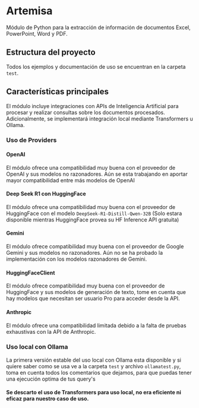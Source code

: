 # Artemisa

Módulo de Python para la extracción de información de documentos Excel, PowerPoint, Word y PDF.

## Estructura del proyecto

Todos los ejemplos y documentación de uso se encuentran en la carpeta `test`.

## Características principales

El módulo incluye integraciones con APIs de Inteligencia Artificial para procesar y realizar consultas sobre los documentos procesados. Adicionalmente, se implementará integración local mediante Transformers u Ollama.

### Uso de Providers

#### OpenAI

El módulo ofrece una compatibilidad muy buena con el proveedor de OpenAI y sus modelos no razonadores.
Aún se esta trabajando en aportar mayor compatibilidad entre más modelos de OpenAI

#### Deep Seek R1 con HuggingFace

El módulo ofrece una compatibilidad muy buena con el proveedor de HuggingFace con el modelo `DeepSeek-R1-Distill-Qwen-32B` (Solo estara disponible mientras HuggingFace provea su HF Inference API gratuita)

#### Gemini

El módulo ofrece compatibilidad muy buena con el proveedor de Google Gemini y sus modelos no razonadores. Aún no se ha probado la implementación con los modelos razonadores de Gemini.

#### HuggingFaceClient

El módulo ofrece compatibilidad muy buena con el proveedor de HuggingFace y sus modelos de generación de texto, tome en cuenta que hay modelos que necesitan ser usuario Pro para acceder desde la API.

#### Anthropic

El módulo ofrece una compatibilidad limitada debido a la falta de pruebas exhaustivas con la API de Anthropic.

### Uso local con Ollama

La primera versión estable del uso local con Ollama esta disponible y si quiere saber como se usa ve a la carpeta `test` y archivo `ollamatest.py`, toma en cuenta todos los comentarios que dejamos, para que puedas tener una ejecución optima de tus query's

#### Se descarto el uso de Transformers para uso local, no era eficiente ni eficaz para nuestro caso de uso.
